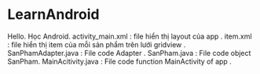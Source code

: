 # LearnAndroid
Hello.
Học Android.
activity_main.xml : file hiển thị layout của app .
item.xml : file hiển thị item của mỗi sản phẩm trên lưới gridview .
SanPhamAdapter.java : File code Adapter .
SanPham.java : File code object SanPham.
MainAcitivity.java : File code function MainActivity of app .
